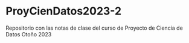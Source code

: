 # ProyCienDatos2023-2
Repositorio con las notas de clase del curso de Proyecto de Ciencia de Datos Otoño 2023
